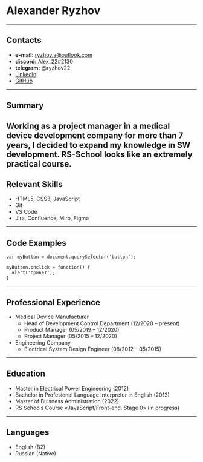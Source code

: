 # Alexander Ryzhov
---
## Contacts
* **e-mail:** ryzhov.a@outlook.com
* **discord:** Alex_22#2130
* **telegram:** @ryzhov22
* [LinkedIn](https://www.linkedin.com/in/ryzhov22/)
* [GitHub](https://github.com/ryzhov22)
---
## Summary
Working as a project manager in a medical device development company for more than 7 years, I decided to expand my knowledge in SW development. RS-School looks like an extremely practical course.
---
## Relevant Skills
* HTML5, CSS3, JavaScript
* Git
* VS Code
* Jira, Confluence, Miro, Figma
---
## Code Examples
```
var myButton = document.querySelector('button');

myButton.onclick = function() {
  alert('привет');
}
```
---
## Professional Experience
* Medical Device Manufacturer
    * Head of Development Control Department (12/2020 – present)
    * Product Manager (05/2019 – 12/2020)
    * Project Manager (05/2015 – 12/2020)
* Engineering Company
    * Electrical System Design Engineer (08/2012 – 05/2015)

---
## Education
* Master in Electrical Power Engineering (2012)
* Bachelor in Profesional Language Interpretor in English (2012)
* Master of Buisness Administration (2022)
* RS Schools Course «JavaScript/Front-end. Stage 0» (in progress)
---
## Languages
* English (B2)
* Russian (Native)